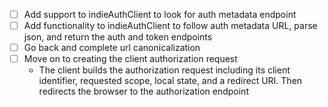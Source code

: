- [ ] Add support to indieAuthClient to look for auth metadata endpoint
- [ ] Add functionality to indieAuthClient to follow auth metadata URL, parse json, and return the auth and token endpoints
- [ ] Go back and complete url canonicalization
- [ ] Move on to creating the client authorization request
  - The client builds the authorization request including its client identifier, requested scope, local state, and a redirect URI. Then redirects the browser to the authorization endpoint
